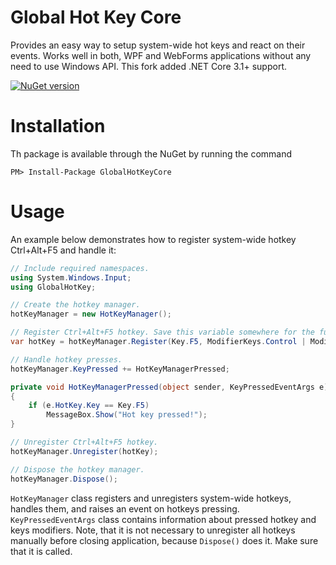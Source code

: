 # Global Hot Key Core
Provides an easy way to setup system-wide hot keys and react on their events. Works well in both, WPF and WebForms applications without any need to use Windows API.
This fork added .NET Core 3.1+ support.

[![NuGet version](https://badge.fury.io/nu/GlobalHotKey.svg)](https://badge.fury.io/nu/GlobalHotKey)

# Installation

Th package is available through the NuGet by running the command

```
PM> Install-Package GlobalHotKeyCore
```

# Usage

An example below demonstrates how to register system-wide hotkey Ctrl+Alt+F5 and handle it:
```csharp
// Include required namespaces.
using System.Windows.Input;
using GlobalHotKey;

// Create the hotkey manager.
hotKeyManager = new HotKeyManager();

// Register Ctrl+Alt+F5 hotkey. Save this variable somewhere for the further unregistering.
var hotKey = hotKeyManager.Register(Key.F5, ModifierKeys.Control | ModifierKeys.Alt);

// Handle hotkey presses.
hotKeyManager.KeyPressed += HotKeyManagerPressed;

private void HotKeyManagerPressed(object sender, KeyPressedEventArgs e)
{
    if (e.HotKey.Key == Key.F5)
        MessageBox.Show("Hot key pressed!");
}

// Unregister Ctrl+Alt+F5 hotkey.
hotKeyManager.Unregister(hotKey);

// Dispose the hotkey manager.
hotKeyManager.Dispose();
```

`HotKeyManager` class registers and unregisters system-wide hotkeys, handles them, and raises an event on hotkeys pressing. `KeyPressedEventArgs` class contains information about pressed hotkey and keys modifiers.
Note, that it is not necessary to unregister all hotkeys manually before closing application, because `Dispose()` does it. Make sure that it is called.
